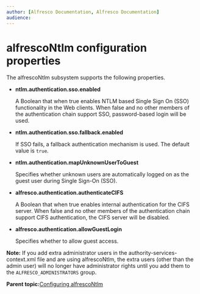 ```yaml
---
author: [Alfresco Documentation, Alfresco Documentation]
audience: 
---
```


# alfrescoNtlm configuration properties

The alfrescoNtlm subsystem supports the following properties.

-   **ntlm.authentication.sso.enabled**

    A Boolean that when true enables NTLM based Single Sign On \(SSO\) functionality in the Web clients. When false and no other members of the authentication chain support SSO, password-based login will be used.

-   **ntlm.authentication.sso.fallback.enabled**

    If SSO fails, a fallback authentication mechanism is used. The default value is `true`.

-   **ntlm.authentication.mapUnknownUserToGuest**

    Specifies whether unknown users are automatically logged on as the guest user during Single Sign-On \(SSO\).

-   **alfresco.authentication.authenticateCIFS**

    A Boolean that when true enables internal authentication for the CIFS server. When false and no other members of the authentication chain support CIFS authentication, the CIFS server will be disabled.

-   **alfresco.authentication.allowGuestLogin**

    Specifies whether to allow guest access.


**Note:** If you add extra administrator users in the authority-services-context.xml file and are using alfrescoNtlm, the extra users \(other than the admin user\) will no longer have administrator rights until you add them to the `ALFRESCO_ADMINISTRATORS` group.

**Parent topic:**[Configuring alfrescoNtlm](../concepts/auth-alfrescontlm-intro.md)

